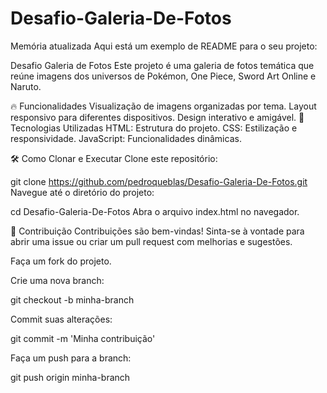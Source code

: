 # Desafio-Galeria-De-Fotos


Memória atualizada
Aqui está um exemplo de README para o seu projeto:

Desafio Galeria de Fotos
Este projeto é uma galeria de fotos temática que reúne imagens dos universos de Pokémon, One Piece, Sword Art Online e Naruto.

🔥 Funcionalidades
Visualização de imagens organizadas por tema.
Layout responsivo para diferentes dispositivos.
Design interativo e amigável.
🚀 Tecnologias Utilizadas
HTML: Estrutura do projeto.
CSS: Estilização e responsividade.
JavaScript: Funcionalidades dinâmicas.

🛠️ Como Clonar e Executar
Clone este repositório:

git clone https://github.com/pedroqueblas/Desafio-Galeria-De-Fotos.git
Navegue até o diretório do projeto:

cd Desafio-Galeria-De-Fotos
Abra o arquivo index.html no navegador.

🤝 Contribuição
Contribuições são bem-vindas! Sinta-se à vontade para abrir uma issue ou criar um pull request com melhorias e sugestões.

Faça um fork do projeto.

Crie uma nova branch:


git checkout -b minha-branch


Commit suas alterações:


git commit -m 'Minha contribuição'


Faça um push para a branch:


git push origin minha-branch
